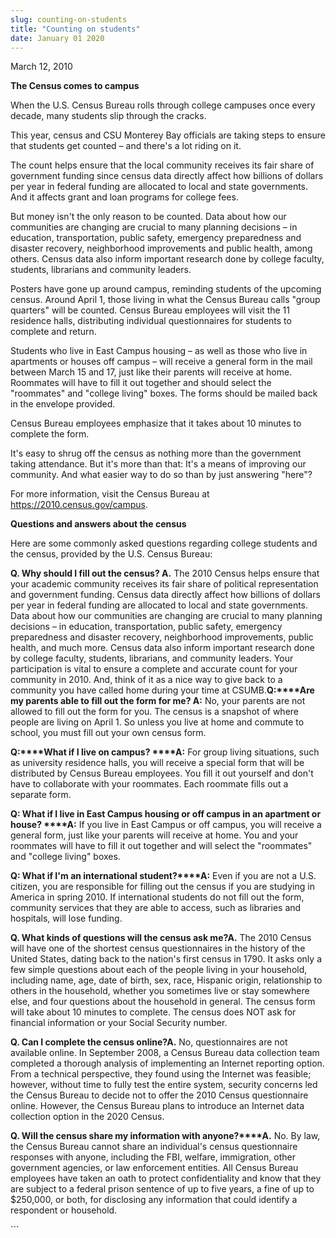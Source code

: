 ```yaml
---
slug: counting-on-students
title: "Counting on students"
date: January 01 2020
---
```


 
<p>March 12, 2010</p>
<p><strong>The Census comes to campus</strong></p>
<p>
  When the U.S. Census Bureau rolls through college campuses once every decade,
  many students slip through the cracks.
</p>
<p>
  This year, census and CSU Monterey Bay officials are taking steps to ensure
  that students get counted – and there's a lot riding on it.
</p>
<p>
  The count helps ensure that the local community receives its fair share of
  government funding since census data directly affect how billions of dollars
  per year in federal funding are allocated to local and state governments. And
  it affects grant and loan programs for college fees.
</p>
<p>
  But money isn't the only reason to be counted. Data about how our communities
  are changing are crucial to many planning decisions – in education,
  transportation, public safety, emergency preparedness and disaster recovery,
  neighborhood improvements and public health, among others. Census data also
  inform important research done by college faculty, students, librarians and
  community leaders.
</p>
<p>
  Posters have gone up around campus, reminding students of the upcoming census.
  Around April 1, those living in what the Census Bureau calls "group quarters"
  will be counted. Census Bureau employees will visit the 11 residence halls,
  distributing individual questionnaires for students to complete and return.
</p>
<p>
  Students who live in East Campus housing – as well as those who live in
  apartments or houses off campus – will receive a general form in the mail
  between March 15 and 17, just like their parents will receive at home.
  Roommates will have to fill it out together and should select the "roommates"
  and "college living" boxes. The forms should be mailed back in the envelope
  provided.
</p>
<p>
  Census Bureau employees emphasize that it takes about 10 minutes to complete
  the form.
</p>
<p>
  It's easy to shrug off the census as nothing more than the government taking
  attendance. But it's more than that: It's a means of improving our community.
  And what easier way to do so than by just answering "here"?
</p>
<p>
  For more information, visit the Census Bureau at
  <a href="https://2010.census.gov/campus" title="https://2010.census.gov/campus"
    >https://2010.census.gov/campus</a
  >.
</p>
<p><strong>Questions and answers about the census</strong></p>
<p>
  Here are some commonly asked questions regarding college students and the
  census, provided by the U.S. Census Bureau:
</p>
<p>
  <strong>Q. Why should I fill out the census? A.</strong> The 2010 Census helps
  ensure that your academic community receives its fair share of political
  representation and government funding. Census data directly affect how
  billions of dollars per year in federal funding are allocated to local and
  state governments. Data about how our communities are changing are crucial to
  many planning decisions – in education, transportation, public safety,
  emergency preparedness and disaster recovery, neighborhood improvements,
  public health, and much more. Census data also inform important research done
  by college faculty, students, librarians, and community leaders. Your
  participation is vital to ensure a complete and accurate count for your
  community in 2010. And, think of it as a nice way to give back to a community
  you have called home during your time at CSUMB.<strong
    >Q:****Are my parents able to fill out the form for me? A:</strong
  >
  No, your parents are not allowed to fill out the form for you. The census is a
  snapshot of where people are living on April 1. So unless you live at home and
  commute to school, you must fill out your own census form.
</p>
<p>
  <strong>Q:****What if I live on campus? ****A:</strong> For group living
  situations, such as university residence halls, you will receive a special
  form that will be distributed by Census Bureau employees. You fill it out
  yourself and don't have to collaborate with your roommates. Each roommate
  fills out a separate form.
</p>
<p>
  <strong
    >Q: What if I live in East Campus housing or off campus in an apartment or
    house? ****A:</strong
  >
  If you live in East Campus or off campus, you will receive a general form,
  just like your parents will receive at home. You and your roommates will have
  to fill it out together and will select the "roommates" and "college living"
  boxes.
</p>
<p>
  <strong>Q: What if I'm an international student?****A:</strong> Even if you
  are not a U.S. citizen, you are responsible for filling out the census if you
  are studying in America in spring 2010. If international students do not fill
  out the form, community services that they are able to access, such as
  libraries and hospitals, will lose funding.
</p>
<p>
  <strong>Q. What kinds of questions will the census ask me?A.</strong> The 2010
  Census will have one of the shortest census questionnaires in the history of
  the United States, dating back to the nation's first census in 1790. It asks
  only a few simple questions about each of the people living in your household,
  including name, age, date of birth, sex, race, Hispanic origin, relationship
  to others in the household, whether you sometimes live or stay somewhere else,
  and four questions about the household in general. The census form will take
  about 10 minutes to complete. The census does NOT ask for financial
  information or your Social Security number.
</p>
<p>
  <strong>Q. Can I complete the census online?A.</strong> No, questionnaires are
  not available online. In September 2008, a Census Bureau data collection team
  completed a thorough analysis of implementing an Internet reporting option.
  From a technical perspective, they found using the Internet was feasible;
  however, without time to fully test the entire system, security concerns led
  the Census Bureau to decide not to offer the 2010 Census questionnaire online.
  However, the Census Bureau plans to introduce an Internet data collection
  option in the 2020 Census.
</p>
<p>
  <strong>Q. Will the census share my information with anyone?****A.</strong>
  No. By law, the Census Bureau cannot share an individual's census
  questionnaire responses with anyone, including the FBI, welfare, immigration,
  other government agencies, or law enforcement entities. All Census Bureau
  employees have taken an oath to protect confidentiality and know that they are
  subject to a federal prison sentence of up to five years, a fine of up to
  $250,000, or both, for disclosing any information that could identify a
  respondent or household.
</p>
```
